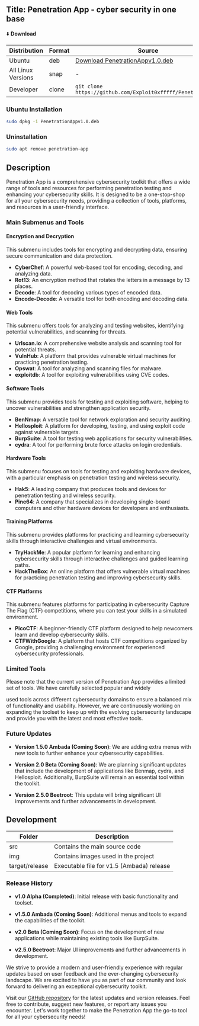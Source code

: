 ## Title: Penetration App -  cyber security  in one base

⬇️ **Download**

| Distribution | Format | Source |
| ------------ | ------ | ------ |
| Ubuntu       | deb    | [Download PenetrationAppv1.0.deb](https://github.com/Exploit0xfffff/PenetrationApp/releases/download/v1.0.0/PenetrationAppv1.0.deb) |
| All Linux Versions | snap | - |
| Developer    | clone  | `git clone https://github.com/Exploit0xfffff/PenetrationApp` |

### Ubuntu Installation

```bash
sudo dpkg -i PenetrationAppv1.0.deb
```

### Uninstallation

```bash
sudo apt remove penetration-app
```

## Description

Penetration App is a comprehensive cybersecurity toolkit that offers a wide range of tools and resources for performing penetration testing and enhancing your cybersecurity skills. It is designed to be a one-stop-shop for all your cybersecurity needs, providing a collection of tools, platforms, and resources in a user-friendly interface.

### Main Submenus and Tools

#### Encryption and Decryption

This submenu includes tools for encrypting and decrypting data, ensuring secure communication and data protection.

- **CyberChef**: A powerful web-based tool for encoding, decoding, and analyzing data.
- **Rot13**: An encryption method that rotates the letters in a message by 13 places.
- **Decode**: A tool for decoding various types of encoded data.
- **Encode-Decode**: A versatile tool for both encoding and decoding data.

#### Web Tools

This submenu offers tools for analyzing and testing websites, identifying potential vulnerabilities, and scanning for threats.

- **Urlscan.io**: A comprehensive website analysis and scanning tool for potential threats.
- **VulnHub**: A platform that provides vulnerable virtual machines for practicing penetration testing.
- **Opswat**: A tool for analyzing and scanning files for malware.
- **exploitdb**: A tool for exploiting vulnerabilities using CVE codes.

#### Software Tools

This submenu provides tools for testing and exploiting software, helping to uncover vulnerabilities and strengthen application security.

- **BenNmap**: A versatile tool for network exploration and security auditing.
- **Hellosploit**: A platform for developing, testing, and using exploit code against vulnerable targets.
- **BurpSuite**: A tool for testing web applications for security vulnerabilities.
- **cydra**: A tool for performing brute force attacks on login credentials.

#### Hardware Tools

This submenu focuses on tools for testing and exploiting hardware devices, with a particular emphasis on penetration testing and wireless security.

- **Hak5**: A leading company that produces tools and devices for penetration testing and wireless security.
- **Pine64**: A company that specializes in developing single-board computers and other hardware devices for developers and enthusiasts.

#### Training Platforms

This submenu provides platforms for practicing and learning cybersecurity skills through interactive challenges and virtual environments.

- **TryHackMe**: A popular platform for learning and enhancing cybersecurity skills through interactive challenges and guided learning paths.
- **HackTheBox**: An online platform that offers vulnerable virtual machines for practicing penetration testing and improving cybersecurity skills.

#### CTF Platforms

This submenu features platforms for participating in cybersecurity Capture The Flag (CTF) competitions, where you can test your skills in a simulated environment.

- **PicoCTF**: A beginner-friendly CTF platform designed to help newcomers learn and develop cybersecurity skills.
- **CTFWithGoogle**: A platform that hosts CTF competitions organized by Google, providing a challenging environment for experienced cybersecurity professionals.

### Limited Tools

Please note that the current version of Penetration App provides a limited set of tools. We have carefully selected popular and widely

 used tools across different cybersecurity domains to ensure a balanced mix of functionality and usability. However, we are continuously working on expanding the toolset to keep up with the evolving cybersecurity landscape and provide you with the latest and most effective tools.

### Future Updates

- **Version 1.5.0 Ambada (Coming Soon)**: We are adding extra menus with new tools to further enhance your cybersecurity capabilities.

- **Version 2.0 Beta (Coming Soon)**: We are planning significant updates that include the development of applications like Benmap, cydra, and Hellosploit. Additionally, BurpSuite will remain an essential tool within the toolkit.

- **Version 2.5.0 Beetroot**: This update will bring significant UI improvements and further advancements in development.

## Development

| Folder            | Description |
| ----------------- | ----------- |
| src               | Contains the main source code |
| img               | Contains images used in the project |
| target/release    | Executable file for v1.5 (Ambada) release |

### Release History

- **v1.0 Alpha (Completed)**: Initial release with basic functionality and toolset.

- **v1.5.0 Ambada (Coming Soon)**: Additional menus and tools to expand the capabilities of the toolkit.

- **v2.0 Beta (Coming Soon)**: Focus on the development of new applications while maintaining existing tools like BurpSuite.

- **v2.5.0 Beetroot**: Major UI improvements and further advancements in development.

We strive to provide a modern and user-friendly experience with regular updates based on user feedback and the ever-changing cybersecurity landscape. We are excited to have you as part of our community and look forward to delivering an exceptional cybersecurity toolkit.

Visit our [GitHub repository](https://github.com/Exploit0xfffff/PenetrationApp/discussions/15) for the latest updates and version releases. Feel free to contribute, suggest new features, or report any issues you encounter. Let's work together to make the Penetration App the go-to tool for all your cybersecurity needs!
